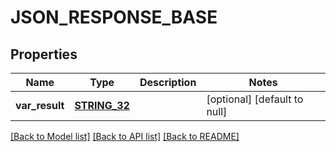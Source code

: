 # JSON_RESPONSE_BASE

## Properties
Name | Type | Description | Notes
------------ | ------------- | ------------- | -------------
**var_result** | [**STRING_32**](STRING_32.md) |  | [optional] [default to null]

[[Back to Model list]](../README.md#documentation-for-models) [[Back to API list]](../README.md#documentation-for-api-endpoints) [[Back to README]](../README.md)


